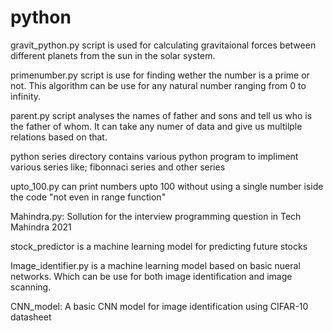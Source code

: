 # python
gravit_python.py script is used for calculating gravitaional forces between different planets from the sun in the solar system.



primenumber.py script is use for finding wether the number is a prime or not. This algorithm can be use for any natural number ranging  from 0 to infinity.



parent.py script analyses the names of father and sons and tell us who is the father of whom. It can take any numer of data and give us multilple relations based on that.


python series directory contains various python program to impliment various series like; fibonnaci series and other series

upto_100.py can print numbers upto 100 without using a single number iside the code "not even in range function"

Mahindra.py: Sollution for the interview programming question in Tech Mahindra 2021

stock_predictor is a machine learning model for predicting future stocks


Image_identifier.py is a machine learning model based on basic nueral networks. Which can be use for both image identification and image scanning.

CNN_model: A basic CNN model for image identification using CIFAR-10 datasheet
